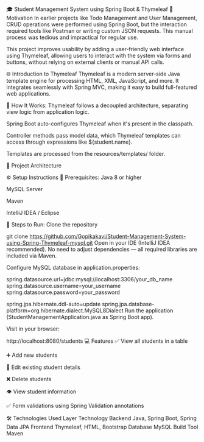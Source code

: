 
🎓 Student Management System using Spring Boot & Thymeleaf
🚀 Motivation
In earlier projects like Todo Management and User Management, CRUD operations were performed using Spring Boot, but the interaction required tools like Postman or writing custom JSON requests. This manual process was tedious and impractical for regular use.

This project improves usability by adding a user-friendly web interface using Thymeleaf, allowing users to interact with the system via forms and buttons, without relying on external clients or manual API calls.

🌐 Introduction to Thymeleaf
Thymeleaf is a modern server-side Java template engine for processing HTML, XML, JavaScript, and more. It integrates seamlessly with Spring MVC, making it easy to build full-featured web applications.

📌 How It Works:
Thymeleaf follows a decoupled architecture, separating view logic from application logic.

Spring Boot auto-configures Thymeleaf when it's present in the classpath.

Controller methods pass model data, which Thymeleaf templates can access through expressions like ${student.name}.

Templates are processed from the resources/templates/ folder.

🧱 Project Architecture


⚙️ Setup Instructions
🔧 Prerequisites:
Java 8 or higher

MySQL Server

Maven

IntelliJ IDEA / Eclipse

📝 Steps to Run:
Clone the repository

git clone https://github.com/Gopikakavi/Student-Management-System-using-Spring-Thymeleaf-mysql.git
Open in your IDE (IntelliJ IDEA recommended).
No need to adjust dependencies — all required libraries are included via Maven.

Configure MySQL database in application.properties:

spring.datasource.url=jdbc:mysql://localhost:3306/your_db_name
spring.datasource.username=your_username
spring.datasource.password=your_password

spring.jpa.hibernate.ddl-auto=update
spring.jpa.database-platform=org.hibernate.dialect.MySQL8Dialect
Run the application (StudentManagementApplication.java as Spring Boot app).

Visit in your browser:

http://localhost:8080/students
💻 Features
✅ View all students in a table

➕ Add new students

📝 Edit existing student details

❌ Delete students

👁️ View student information

✅ Form validations using Spring Validation annotations

🛠 Technologies Used
Layer	Technology
Backend	Java, Spring Boot, Spring Data JPA
Frontend	Thymeleaf, HTML, Bootstrap
Database	MySQL
Build Tool	Maven

